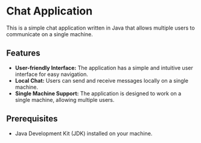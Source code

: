 # Chat Application

This is a simple chat application written in Java that allows multiple users to communicate on a single machine.

## Features

- **User-friendly Interface:** The application has a simple and intuitive user interface for easy navigation.
- **Local Chat:** Users can send and receive messages locally on a single machine.
- **Single Machine Support:** The application is designed to work on a single machine, allowing multiple users.

## Prerequisites

- Java Development Kit (JDK) installed on your machine.

  
